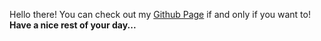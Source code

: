 Hello there!
You can check out my [Github Page](https://prottoyfuad.github.io/) if and only if you want to!
**Have a nice rest of your day...**
